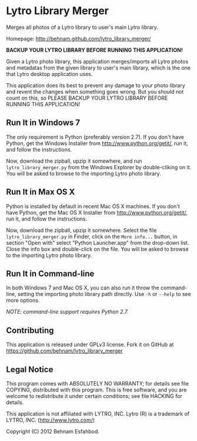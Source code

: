 Lytro Library Merger
====================

Merges all photos of a Lytro library to user's main Lytro library.

Homepage: http://behnam.github.com/lytro_library_merger/

**BACKUP YOUR LYTRO LIBRARY BEFORE RUNNING THIS APPLICATION!**

Given a Lytro photo library, this application merges/imports all
Lytro photos and metadatas from the given library to user's main library,
which is the one that Lytro desktop application uses.

This application does its best to prevent any damage to your photo library
and revent the changes when something goes wrong. But you should not count
on this, so PLEASE BACKUP YOUR LYTRO LIBRARY BEFORE RUNNING THIS APPLICATION!

Run It in Windows 7
-------------------

The only requirement is Python (preferably version 2.7).
If you don't have Python, get the Windows Installer from
http://www.python.org/getit/, run it, and follow the instructions.

Now, download the zipball, upzip it somewhere, and run
`lytro_library_merger.py` from the Windows Explorer by double-cliking on it.
You will be asked to browse to the importing Lytro photo library.

Run It in Max OS X
------------------

Python is installed by default in recent Mac OS X machines.
If you don't have Python, get the Mac OS X Installer from
http://www.python.org/getit/, run it, and follow the instructions.

Now, download the zipball, upzip it somewhere. Select the file
`lytro_library_merger.py` in Finder, click on the `More info...`
button, in section "Open with" select "Python Launcher.app" from
the drop-down list. Close the info box and double-click on the file.
You will be asked to browse to the importing Lytro photo library.

Run It in Command-line
----------------------

In both Windows 7 and Mac OS X, 
you can also run it throw the command-line, setting the importing photo
library path directly. Use `-h` or `--help` to see more options.

*NOTE: command-line support requires Python 2.7.*

Contributing
------------

This application is released under GPLv3 license.  Fork it on GitHub at
https://github.com/behnam/lytro_library_merger

Legal Notice
------------
This program comes with ABSOLUTELY NO WARRANTY; for details
see file COPYING, distributed with this program.
This is free software, and you are welcome to redistribute it
under certain conditions; see file HACKING for details.

This application is not affiliated with LYTRO, INC.
Lytro (R) is a trademark of LYTRO, INC. (http://www.lytro.com/)

Copyright (C) 2012  Behnam Esfahbod.

